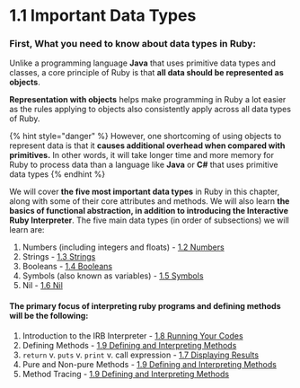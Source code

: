 # 1.1 Important Data Types

### First, What you need to know about data types in Ruby: <a id="first-what-you-need-to-know-about-data-types-in-ruby"></a>

Unlike a programming language **Java** that uses primitive data types and classes, a core principle of Ruby is that **all data should be represented as objects**.

**Representation with objects** helps make programming in Ruby a lot easier as the rules applying to objects also consistently apply across all data types of Ruby.

{% hint style="danger" %}
However, one shortcoming of using objects to represent data is that it **causes additional overhead when compared with primitives.** In other words, it will take longer time and more memory for Ruby to process data than a language like **Java** or **C\#** that uses primitive data types
{% endhint %}

We will cover **the five most important data types** in Ruby in this chapter, along with some of their core attributes and methods. We will also learn **the basics of functional abstraction, in addition to introducing the Interactive Ruby Interpreter**. The five main data types \(in order of subsections\) we will learn are:

1. Numbers \(including integers and floats\) - [1.2 Numbers](https://paulshaoyuqiao.github.io/E98-reading/1.-getting-to-know-the-basics/1.2-numbers.html)
2. Strings - [1.3 Strings](https://paulshaoyuqiao.github.io/E98-reading/1.-getting-to-know-the-basics/1.3-strings.html)
3. Booleans - [1.4 Booleans](https://paulshaoyuqiao.github.io/E98-reading/1.-getting-to-know-the-basics/1.4-booleans.html)
4. Symbols \(also known as variables\) - [1.5 Symbols](https://paulshaoyuqiao.github.io/E98-reading/1.-getting-to-know-the-basics/1.5-symbols.html)
5. Nil - [1.6 Nil](https://paulshaoyuqiao.github.io/E98-reading/1.-getting-to-know-the-basics/1.6-nil.html)

#### The primary focus of interpreting ruby programs and defining methods will be the following: <a id="the-primary-focus-of-interpreting-ruby-programs-and-defining-methods-will-be-the-following"></a>

1. Introduction to the IRB Interpreter - [1.8 Running Your Codes](https://paulshaoyuqiao.github.io/E98-reading/1.-getting-to-know-the-basics/1.8-running-your-codes.html)
2. Defining Methods - [1.9 Defining and Interpreting Methods](https://paulshaoyuqiao.github.io/E98-reading/1.-getting-to-know-the-basics/1.9-defining-and-interpreting-methods.html)
3. `return` v. `puts` v. `print` v. call expression - [1.7 Displaying Results](https://paulshaoyuqiao.github.io/E98-reading/1.-getting-to-know-the-basics/1.7-displaying-results.html)
4. Pure and Non-pure Methods - [1.9 Defining and Interpreting Methods](https://paulshaoyuqiao.github.io/E98-reading/1.-getting-to-know-the-basics/1.9-defining-and-interpreting-methods.html)
5. Method Tracing - [1.9 Defining and Interpreting Methods](https://paulshaoyuqiao.github.io/E98-reading/1.-getting-to-know-the-basics/1.9-defining-and-interpreting-methods.html)

[  
](https://paulshaoyuqiao.github.io/E98-reading/1.-getting-to-know-the-basics/)

